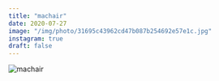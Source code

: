 ```yaml
---
title: "machair"
date: 2020-07-27
image: "/img/photo/31695c43962cd47b087b254692e57e1c.jpg"
instagram: true
draft: false
---
```


![machair](/img/photo/31695c43962cd47b087b254692e57e1c.jpg)
